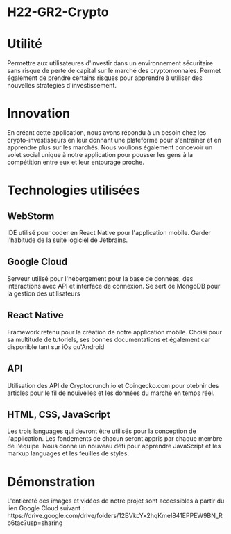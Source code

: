 # H22-GR2-Crypto

<h1>Utilité</h1>
Permettre aux utilisateures d'investir dans un environnement sécuritaire sans risque de perte de capital sur le marché des cryptomonnaies. Permet également de prendre certains risques pour apprendre à utiliser des nouvelles stratégies d'investissement.

<h1>Innovation</h1>
En créant cette application, nous avons répondu à un besoin chez les crypto-investisseurs en leur donnant une plateforme pour s'entraîner et en apprendre plus sur les marchés. Nous voulions également concevoir un volet social unique à notre application pour pousser les gens à la compétition entre eux et leur entourage proche.

<h1>Technologies utilisées</h1>
<h2>WebStorm</h2>
IDE utilisé pour coder en React Native pour l'application mobile. Garder l'habitude de la suite logiciel de Jetbrains.
<h2>Google Cloud</h2>
Serveur utilisé pour l'hébergement pour la base de données, des interactions avec API et interface de connexion. Se sert de MongoDB pour la gestion des utilisateurs
<h2>React Native</h2>
Framework retenu pour la création de notre application mobile. Choisi pour sa multitude de tutoriels, ses bonnes documentations et également car disponible tant sur iOs qu'Android
<h2>API</h2>
Utilisation des API de Cryptocrunch.io et Coingecko.com pour otebnir des articles pour le fil de nouivelles et les données du marché en temps réel. 
<h2>HTML, CSS, JavaScript</h2>
Les trois languages qui devront être utilisés pour la conception de l'application. Les fondements de chacun seront appris par chaque membre de l'équipe. Nous donne un nouveau défi pour apprendre JavaScript et les markup languages et les feuilles de styles.

<h1>Démonstration</h1>
L'entièreté des images et vidéos de notre projet sont accessibles à partir du lien Google Cloud suivant : https://drive.google.com/drive/folders/12BVkcYx2hqKmeI841EPPEW9BN_Rb6tac?usp=sharing
